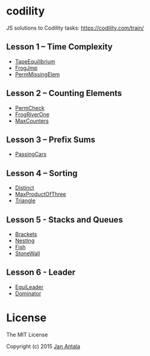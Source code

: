 # codility

JS solutions to Codility tasks: https://codility.com/train/

## Lesson 1 – Time Complexity

- [TapeEquilibrium](https://codility.com/demo/take-sample-test/tape_equilibrium)
- [FrogJmp](https://codility.com/demo/take-sample-test/frog_jmp)
- [PermMissingElem](https://codility.com/demo/take-sample-test/perm_missing_elem)

## Lesson 2 – Counting Elements
- [PermCheck](https://codility.com/demo/take-sample-test/perm_check)
- [FrogRiverOne](https://codility.com/demo/take-sample-test/frog_river_one)
- [MaxCounters](https://codility.com/demo/take-sample-test/max_counters)

## Lesson 3 – Prefix Sums
- [PassingCars](https://codility.com/demo/take-sample-test/passing_cars)

## Lesson 4 – Sorting
- [Distinct](https://codility.com/demo/take-sample-test/distinct)
- [MaxProductOfThree](https://codility.com/demo/take-sample-test/max_product_of_three)
- [Triangle](https://codility.com/demo/take-sample-test/triangle)

## Lesson 5 - Stacks and Queues
- [Brackets](https://codility.com/demo/take-sample-test/brackets)
- [Nesting](https://codility.com/demo/take-sample-test/nesting)
- [Fish](https://codility.com/demo/take-sample-test/fish)
- [StoneWall](https://codility.com/demo/take-sample-test/stone_wall)

## Lesson 6 - Leader
- [EquiLeader](https://codility.com/demo/take-sample-test/equi_leader)
- [Dominator](https://codility.com/demo/take-sample-test/dominator)

# License

The MIT License

Copyright (c) 2015 [Jan Antala](http://www.janantala.com)
